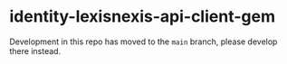 # identity-lexisnexis-api-client-gem

Development in this repo has moved to the `main` branch,
please develop there instead.
